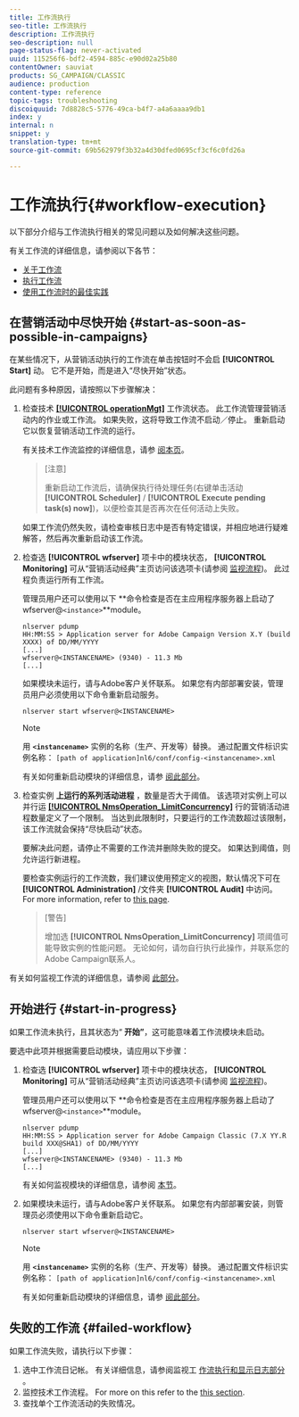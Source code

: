 ```yaml
---
title: 工作流执行
seo-title: 工作流执行
description: 工作流执行
seo-description: null
page-status-flag: never-activated
uuid: 115256f6-bdf2-4594-885c-e90d02a25b80
contentOwner: sauviat
products: SG_CAMPAIGN/CLASSIC
audience: production
content-type: reference
topic-tags: troubleshooting
discoiquuid: 7d8828c5-5776-49ca-b4f7-a4a6aaaa9db1
index: y
internal: n
snippet: y
translation-type: tm+mt
source-git-commit: 69b562979f3b32a4d30dfed0695cf3cf6c0fd26a

---
```



# 工作流执行{#workflow-execution}

以下部分介绍与工作流执行相关的常见问题以及如何解决这些问题。

有关工作流的详细信息，请参阅以下各节：

* [关于工作流](../../workflow/using/about-workflows.md)
* [执行工作流](../../workflow/using/executing-a-workflow.md)
* [使用工作流时的最佳实践](../../workflow/using/workflow-best-practices.md)

## 在营销活动中尽快开始 {#start-as-soon-as-possible-in-campaigns}

在某些情况下，从营销活动执行的工作流在单击按钮时不会启 **[!UICONTROL Start]** 动。 它不是开始，而是进入“尽快开始”状态。

此问题有多种原因，请按照以下步骤解决：

1. 检查技术 [**[!UICONTROL operationMgt]**](../../workflow/using/campaign.md) 工作流状态。 此工作流管理营销活动内的作业或工作流。 如果失败，这将导致工作流不启动／停止。 重新启动它以恢复营销活动工作流的运行。

   有关技术工作流监控的详细信息，请参 [阅本页](../../workflow/using/monitoring-technical-workflows.md)。

   >[注意]
   >
   >重新启动工作流后，请确保执行待处理任务(右键单击活动 **[!UICONTROL Scheduler]** / **[!UICONTROL Execute pending task(s) now]**)，以便检查其是否再次在任何活动上失败。

   如果工作流仍然失败，请检查审核日志中是否有特定错误，并相应地进行疑难解答，然后再次重新启动该工作流。

1. 检查选 **[!UICONTROL wfserver]** 项卡中的模块状态， **[!UICONTROL Monitoring]** 可从“营销活动经典”主页访问该选项卡(请参阅 [监视流程](../../production/using/monitoring-processes.md))。 此过程负责运行所有工作流。

   管理员用户还可以使用以下 **命令检查是否在主应用程序服务器上启动了wfserver@`<instance>`**module。

   ```
   nlserver pdump
   HH:MM:SS > Application server for Adobe Campaign Version X.Y (build XXXX) of DD/MM/YYYY
   [...]
   wfserver@<INSTANCENAME> (9340) - 11.3 Mb
   [...]
   ```

   如果模块未运行，请与Adobe客户关怀联系。 如果您有内部部署安装，管理员用户必须使用以下命令重新启动服务。

   ```
   nlserver start wfserver@<INSTANCENAME>
   ```

   >[!NOTE]
   >
   >用 **`<instancename>`** 实例的名称（生产、开发等）替换。 通过配置文件标识实例名称：
   >`[path of application]nl6/conf/config-<instancename>.xml`

   有关如何重新启动模块的详细信息，请参 [阅此部分](../../production/using/usual-commands.md#module-launch-commands)。

1. 检查实例 **上运行的系列活动进程** ，数量是否大于阈值。 该选项对实例上可以并行运 [**[!UICONTROL NmsOperation_LimitConcurrency]**](../../installation/using/configuring-campaign-options.md#campaign-e-workflow-management) 行的营销活动进程数量定义了一个限制。 当达到此限制时，只要运行的工作流数超过该限制，该工作流就会保持“尽快启动”状态。

   要解决此问题，请停止不需要的工作流并删除失败的提交。 如果达到阈值，则允许运行新进程。

   要检查实例运行的工作流数，我们建议使用预定义的视图，默认情况下可在 **[!UICONTROL Administration]** /文件夹 **[!UICONTROL Audit]** 中访问。 For more information, refer to [this page](../../workflow/using/monitoring-workflow-execution.md#filtering-workflows-status).

   >[警告]
   >
   >增加选 **[!UICONTROL NmsOperation_LimitConcurrency]** 项阈值可能导致实例的性能问题。 无论如何，请勿自行执行此操作，并联系您的Adobe Campaign联系人。

有关如何监视工作流的详细信息，请参阅 [此部分](../../workflow/using/monitoring-workflow-execution.md)。

## 开始进行 {#start-in-progress}

如果工作流未执行，且其状态为“ **开始”**，这可能意味着工作流模块未启动。

要选中此项并根据需要启动模块，请应用以下步骤：

1. 检查选 **[!UICONTROL wfserver]** 项卡中的模块状态， **[!UICONTROL Monitoring]** 可从“营销活动经典”主页访问该选项卡(请参阅 [监视流程](../../production/using/monitoring-processes.md))。

   管理员用户还可以使用以下 **命令检查是否在主应用程序服务器上启动了wfserver@`<instance>`**module。

   ```
   nlserver pdump
   HH:MM:SS > Application server for Adobe Campaign Classic (7.X YY.R build XXX@SHA1) of DD/MM/YYYY
   [...]
   wfserver@<INSTANCENAME> (9340) - 11.3 Mb
   [...]
   ```

   有关如何监视模块的详细信息，请参阅 [本节](../../production/using/usual-commands.md#monitoring-commands-)。

1. 如果模块未运行，请与Adobe客户关怀联系。 如果您有内部部署安装，则管理员必须使用以下命令重新启动它。

   ```
   nlserver start wfserver@<INSTANCENAME>
   ```

   >[!NOTE]
   >
   >用 **`<instancename>`** 实例的名称（生产、开发等）替换。 通过配置文件标识实例名称：
   >`[path of application]nl6/conf/config-<instancename>.xml`

   有关如何重新启动模块的详细信息，请参 [阅此部分](../../production/using/usual-commands.md#module-launch-commands)。

## 失败的工作流 {#failed-workflow}

如果工作流失败，请执行以下步骤：

1. 选中工作流日记帐。 有关详细信息，请参阅监视工 [作流执行](../../workflow/using/monitoring-workflow-execution.md)[和显示日志部分](../../workflow/using/monitoring-workflow-execution.md#displaying-logs) 。
1. 监控技术工作流程。 For more on this refer to the [this section](../../workflow/using/monitoring-technical-workflows.md).
1. 查找单个工作流活动的失败情况。
